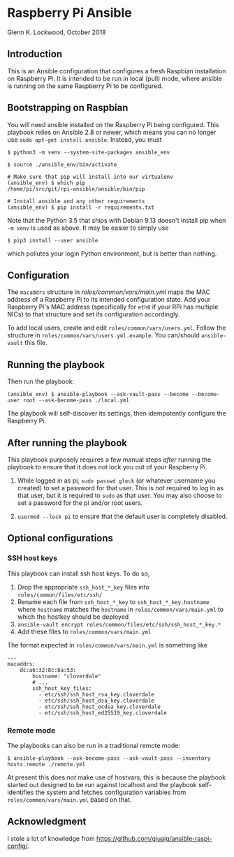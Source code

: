 # Raspberry Pi Ansible

Glenn K. Lockwood, October 2018

## Introduction

This is an Ansible configuration that configures a fresh Raspbian installation
on Raspberry Pi.  It is intended to be run in local (pull) mode, where ansible
is running on the same Raspberry Pi to be configured.

## Bootstrapping on Raspbian

You will need ansible installed on the Raspberry Pi being configured.  This
playbook relies on Ansible 2.8 or newer, which means you can no longer use
`sudo apt-get install ansible`.  Instead, you must

    $ python3 -m venv --system-site-packages ansible_env
    
    $ source ./ansible_env/bin/activate
    
    # Make sure that pip will install into our virtualenv
    (ansible_env) $ which pip
    /home/pi/src/git/rpi-ansible/ansible/bin/pip
    
    # Install ansible and any other requirements
    (ansible_env) $ pip install -r requirements.txt

Note that the Python 3.5 that ships with Debian 9.13 doesn't install pip when
`-m venv` is used as above.  It may be easier to simply use

    $ pip3 install --user ansible

which pollutes your login Python environment, but is better than nothing.

## Configuration

The `macaddrs` structure in _roles/common/vars/main.yml_ maps the MAC address of
a Raspberry Pi to its intended configuration state.  Add your Raspberry Pi's MAC
address (specifically for `eth0` if your RPi has multiple NICs) to that
structure and set its configuration accordingly.

To add local users, create and edit `roles/common/vars/users.yml`.  Follow the
structure in `roles/common/vars/users.yml.example`.  You can/should
`ansible-vault` this file.

## Running the playbook

Then run the playbook:

    (ansible_env) $ ansible-playbook --ask-vault-pass --become --become-user root --ask-become-pass ./local.yml

The playbook will self-discover its settings, then idempotently configure the
Raspberry Pi.

## After running the playbook

This playbook purposely requires a few manual steps _after_ running the playbook
to ensure that it does not lock you out of your Raspberry Pi.

1. While logged in as pi, `sudo passwd glock` (or whatever username you created)
   to set a password for that user.  This is _not_ required to log in as that
   user, but it _is_ required to `sudo` as that user.  You may also choose to
   set a password for the pi and/or root users.

2. `usermod --lock pi` to ensure that the default user is completely disabled.

## Optional configurations

### SSH host keys

This playbook can install ssh host keys.  To do so,

1. Drop the appropriate `ssh_host_*_key` files into `roles/common/files/etc/ssh/`
2. Rename each file from `ssh_host_*_key` to `ssh_host_*_key.hostname` where
   `hostname` matches the `hostname` in `roles/common/vars/main.yml` to which
   the hostkey should be deployed
3. `ansible-vault encrypt roles/common/files/etc/ssh/ssh_host_*_key.*`
4. Add these files to `roles/common/vars/main.yml`

The format expected in `roles/common/vars/main.yml` is something like

    ---
    macaddrs:
        dc:a6:32:8c:8a:53:
            hostname: "cloverdale"
            # ...
            ssh_host_key_files:
              - etc/ssh/ssh_host_rsa_key.cloverdale
              - etc/ssh/ssh_host_dsa_key.cloverdale
              - etc/ssh/ssh_host_ecdsa_key.cloverdale
              - etc/ssh/ssh_host_ed25519_key.cloverdale

### Remote mode

The playbooks can also be run in a traditional remote mode:

    $ ansible-playbook --ask-become-pass --ask-vault-pass --inventory hosts.remote ./remote.yml

At present this does _not_ make use of hostvars; this is because the playbook
started out designed to be run against localhost and the playbook
self-identifies the system and fetches configuration variables from
`roles/common/vars/main.yml` based on that.

## Acknowledgment

I stole a lot of knowledge from https://github.com/giuaig/ansible-raspi-config/.

